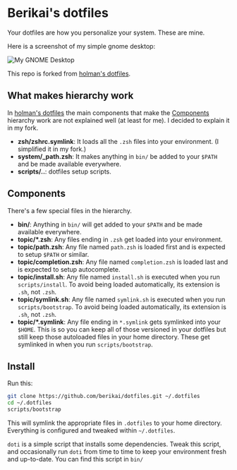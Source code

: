 # Berikai's dotfiles

Your dotfiles are how you personalize your system. These are mine.

Here is a screenshot of my simple gnome desktop:

![My GNOME Desktop](https://user-images.githubusercontent.com/18515671/231538804-d8177911-8168-47e0-8179-a6ac5cd53f18.png)


This repo is forked from [holman's dotfiles](https://github.com/holman/dotfiles).

## What makes hierarchy work

In [holman's dotfiles](https://github.com/holman/dotfiles) the main components that make the [Components](https://github.com/Berikai/dotfiles#Components) hierarchy work are not explained well (at least for me). I decided to explain it in my fork.

- **zsh/zshrc.symlink**: It loads all the `.zsh` files into your environment. (I simplified it in my fork.)
- **system/_path.zsh**: It makes anything in `bin/` be added to your `$PATH` and be made available everywhere.
- **scripts/..**: dotfiles setup scripts.

## Components

There's a few special files in the hierarchy.

- **bin/**: Anything in `bin/` will get added to your `$PATH` and be made
  available everywhere.
- **topic/\*.zsh**: Any files ending in `.zsh` get loaded into your
  environment.
- **topic/path.zsh**: Any file named `path.zsh` is loaded first and is
  expected to setup `$PATH` or similar.
- **topic/completion.zsh**: Any file named `completion.zsh` is loaded
  last and is expected to setup autocomplete.
- **topic/install.sh**: Any file named `install.sh` is executed when you run `scripts/install`. To avoid being loaded automatically, its extension is `.sh`, not `.zsh`.
- **topic/symlink.sh**: Any file named `symlink.sh` is executed when you run `scripts/bootstrap`. To avoid being loaded automatically, its extension is `.sh`, not `.zsh`.
- **topic/\*.symlink**: Any file ending in `*.symlink` gets symlinked into
  your `$HOME`. This is so you can keep all of those versioned in your dotfiles
  but still keep those autoloaded files in your home directory. These get
  symlinked in when you run `scripts/bootstrap`.

## Install

Run this:

```sh
git clone https://github.com/berikai/dotfiles.git ~/.dotfiles
cd ~/.dotfiles
scripts/bootstrap
```

This will symlink the appropriate files in `.dotfiles` to your home directory.
Everything is configured and tweaked within `~/.dotfiles`.


`doti` is a simple script that installs some dependencies. Tweak this script, and occasionally run `doti` from
time to time to keep your environment fresh and up-to-date. You can find
this script in `bin/`
